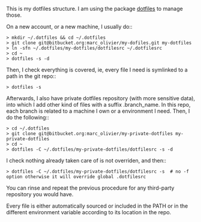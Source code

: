This is my dotfiles structure. I am using the package [dotfiles](https://pypi.python.org/pypi/dotfiles) to manage those. 

On a new account, or a new machine, I usually do::

    > mkdir ~/.dotfiles && cd ~/.dotfiles
    > git clone git@bitbucket.org:marc_olivier/my-dofiles.git my-dotfiles
    > ln -sfn ~/.dotfiles/my-dotfiles/dotfilesrc ~/.dotfilesrc
    > cd ~
    > dotfiles -s -d

Then, I check everything is covered, ie, every file I need is symlinked to a path in the git repo::

    > dotfiles -s

Afterwards, I also have private dotfiles repository (with more sensitive data), into which I add other kind of files with a suffix .branch_name.
In this repo, each branch is related to a machine I own or a environment I need. Then, I do the following::

    > cd ~/.dotfiles
    > git clone git@bitbucket.org:marc_olivier/my-private-dotfiles my-private-dotfiles
    > cd ~
    > dotfiles -C ~/.dotfiles/my-private-dotfiles/dotfilesrc -s -d

I check nothing already taken care of is not overriden, and then::

    > dotfiles -C ~/.dotfiles/my-private-dotfiles/dotfilesrc -s  # no -f option otherwise it will override global .dotfilesrc

You can rinse and repeat the previous procedure for any third-party repository you would have.

Every file is either automatically sourced or included in the PATH or in the different environment variable according to its location in the repo.
